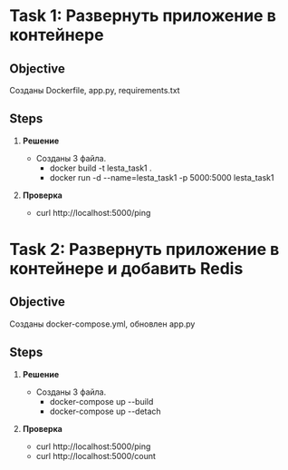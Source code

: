 # Task 1: Развернуть  приложение  в контейнере

## Objective

Созданы Dockerfile, app.py, requirements.txt
## Steps

1. **Решение**
   - Созданы 3 файла. 
     - docker build -t lesta_task1 .
     - docker run -d --name=lesta_task1 -p 5000:5000 lesta_task1

2. **Проверка**
     - curl http://localhost:5000/ping

# Task 2: Развернуть  приложение  в контейнере и  добавить  Redis

## Objective

Созданы docker-compose.yml, обновлен app.py
## Steps

1. **Решение**
   - Созданы 3 файла. 
     - docker-compose up --build
     - docker-compose up --detach

2. **Проверка**
     - curl http://localhost:5000/ping
     - curl http://localhost:5000/count